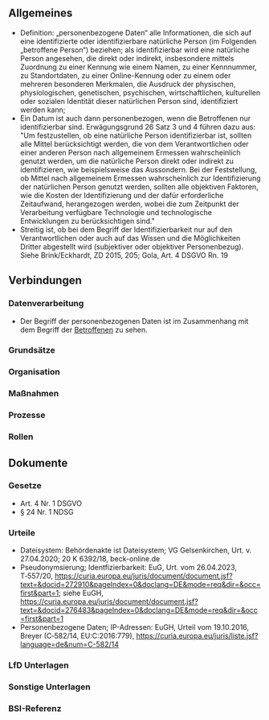 ## Allgemeines
- Definition: „personenbezogene Daten“ alle Informationen, die sich auf eine identifizierte oder identifizierbare natürliche Person (im Folgenden „betroffene Person“) beziehen; als identifizierbar wird eine natürliche Person angesehen, die direkt oder indirekt, insbesondere mittels Zuordnung zu einer Kennung wie einem Namen, zu einer Kennnummer, zu Standortdaten, zu einer Online-Kennung oder zu einem oder mehreren besonderen Merkmalen, die Ausdruck der physischen, physiologischen, genetischen, psychischen, wirtschaftlichen, kulturellen oder sozialen Identität dieser natürlichen Person sind, identifiziert werden kann;
- Ein Datum ist auch dann personenbezogen, wenn die Betroffenen nur identifizierbar sind. Erwägungsgrund 26 Satz 3 und 4 führen dazu aus: "Um festzustellen, ob eine natürliche Person identifizierbar ist, sollten alle Mittel berücksichtigt werden, die von dem Verantwortlichen oder einer anderen Person nach allgemeinem Ermessen wahrscheinlich genutzt werden, um die natürliche Person direkt oder indirekt zu identifizieren, wie beispielsweise das Aussondern. Bei der Feststellung, ob Mittel nach allgemeinem Ermessen wahrscheinlich zur Identifizierung der natürlichen Person genutzt werden, sollten alle objektiven Faktoren, wie die Kosten der Identifizierung und der dafür erforderliche Zeitaufwand, herangezogen werden, wobei die zum Zeitpunkt der Verarbeitung verfügbare Technologie und technologische Entwicklungen zu berücksichtigen sind."
- Streitig ist, ob bei dem Begriff der Identifizierbarkeit nur auf den Verantwortlichen oder auch auf das Wissen und die Möglichkeiten Dritter abgestellt wird (subjektiver oder objektiver Personenbezug). Siehe Brink/Eckhardt, ZD 2015, 205; Gola, Art. 4 DSGVO Rn. 19
## Verbindungen
### Datenverarbeitung
- Der Begriff der personenbezogenen Daten ist im Zusammenhang mit dem Begriff  der [Betroffenen](../Datenverarbeitung/Betroffene.md) zu sehen.
### Grundsätze
### Organisation
### Maßnahmen
### Prozesse
### Rollen

## Dokumente
### Gesetze
- Art. 4 Nr. 1 DSGVO
- § 24 Nr. 1 NDSG
### Urteile
- Dateisystem: Behördenakte ist Dateisystem; VG Gelsenkirchen, Urt. v. 27.04.2020; 20 K 6392/18, beck-online.de
- Pseudonymsierung; Identfizierbarkeit: EuG, Urt. vom 26.04.2023, T‑557/20, https://curia.europa.eu/juris/document/document.jsf?text=&docid=272910&pageIndex=0&doclang=DE&mode=req&dir=&occ=first&part=1; siehe EuGH, https://curia.europa.eu/juris/document/document.jsf?text=&docid=276483&pageIndex=0&doclang=DE&mode=req&dir=&occ=first&part=1 
- Personenbezogene Daten; IP-Adressen: EuGH, Urteil vom 19.10.2016, Breyer (C‑582/14, EU:C:2016:779), https://curia.europa.eu/juris/liste.jsf?language=de&num=C-582/14
### LfD Unterlagen
### Sonstige Unterlagen
### BSI-Referenz